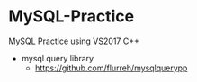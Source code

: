 # MySQL-Practice
MySQL Practice using VS2017 C++

- mysql query library
	- https://github.com/flurreh/mysqlquerypp

